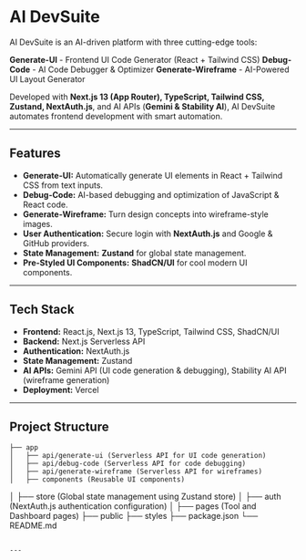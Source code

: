 # AI DevSuite

AI DevSuite is an AI-driven platform with three cutting-edge tools:

**Generate-UI** - Frontend UI Code Generator (React + Tailwind CSS)
**Debug-Code** - AI Code Debugger & Optimizer
**Generate-Wireframe** - AI-Powered UI Layout Generator

Developed with **Next.js 13 (App Router), TypeScript, Tailwind CSS, Zustand, NextAuth.js**, and AI APIs (**Gemini & Stability AI**), AI DevSuite automates frontend development with smart automation.

---

## Features

- **Generate-UI:** Automatically generate UI elements in React + Tailwind CSS from text inputs.
- **Debug-Code:** AI-based debugging and optimization of JavaScript & React code.
- **Generate-Wireframe:** Turn design concepts into wireframe-style images.
- **User Authentication:** Secure login with **NextAuth.js** and Google & GitHub providers.
- **State Management:** **Zustand** for global state management.
- **Pre-Styled UI Components:** **ShadCN/UI** for cool modern UI components.

---

## Tech Stack

- **Frontend:** React.js, Next.js 13, TypeScript, Tailwind CSS, ShadCN/UI
- **Backend:** Next.js Serverless API
- **Authentication:** NextAuth.js
- **State Management:** Zustand
- **AI APIs:** Gemini API (UI code generation & debugging), Stability AI API (wireframe generation)
- **Deployment:** Vercel

---

## Project Structure

```
├── app
│   ├── api/generate-ui (Serverless API for UI code generation)
│   ├── api/debug-code (Serverless API for code debugging)
│   ├── api/generate-wireframe (Serverless API for wireframes)
│   ├── components (Reusable UI components)
```
│   ├── store (Global state management using Zustand store)
│   ├── auth (NextAuth.js authentication configuration)
│   ├── pages (Tool and Dashboard pages)
├── public
├── styles
├── package.json
└── README.md
```

---

